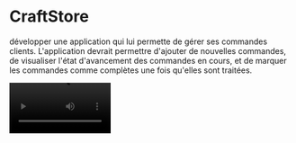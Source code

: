 # CraftStore
développer une application qui lui permette de gérer ses commandes clients. L'application devrait permettre d'ajouter de nouvelles commandes, de visualiser l'état d'avancement des commandes en cours, et de marquer les commandes comme complètes une fois qu'elles sont traitées.



<video src='https://www.youtube.com/watch?v=fWcE6dAbqqU' width=180/>
## technologie utilisée.
```diff
+ Langage de Programmation : Java
+ Frontend : JSP , JSTL
+ Backend : Servlets pour le traitement des requêtes HTTP
+ Base de Données : MySQL
+ Logging : Log4j pour la gestion des journaux
```
## Diagramme de classes
![alt text](https://imagizer.imageshack.com/v2/1024x768q70/922/wDUB3X.png)

## Diagramme de cas d'utilisation
![alt text](https://imagizer.imageshack.com/v2/1024x768q70/922/3HZogx.png)

# Fonctionnalités de l'Application "OrderCraft" (Java EE) pour la Gestion des Commandes

## Gérer les produits, vous pouvez ajouter, supprimer, mettre à jour toutes les informations et consulter tous les produits :
![alt text](https://imagizer.imageshack.com/v2/1024x768q70/924/MELB2s.png)


## Gérer les clients, vous pouvez ajouter, supprimer et consulter tous les clients :
![alt text](https://imagizer.imageshack.com/v2/1024x768q70/924/63QVcW.png)


## Gérer les commandes, vous pouvez ajouter, supprimer, modifier le statut de la commande et consulter toutes les commandes:
![alt text](https://imagizer.imageshack.com/v2/1024x768q70/923/wcrn9P.png)

## modifier le statut de la commande : 🟧`INPROGRESS`, 🟩`DELIVRED`, 🟥`CANCELED`
![alt text](https://imagizer.imageshack.com/v2/1024x768q70/922/nrG4jQ.png)

## Afficher les détails d'une commande.:
![alt text](https://imagizer.imageshack.com/v2/1024x768q70/922/arUtR6.png)
